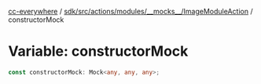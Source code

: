 [cc-everywhere](../../../../../../../index.md) / [sdk/src/actions/modules/\_\_mocks\_\_/ImageModuleAction](../index.md) / constructorMock

# Variable: constructorMock

```ts
const constructorMock: Mock<any, any, any>;
```
